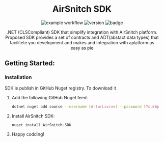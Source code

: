 <div align="center">

  # AirSnitch SDK 

![example workflow](https://github.com/AirQualityControl/sdk/actions/workflows/test_and_build.yml/badge.svg) ![version](https://img.shields.io/badge/version-0.7.0-yellow)
![badge](https://img.shields.io/badge/CLSCompliant-true-blue)

.NET (CLSCompliant) SDK that simplify integration with AirSnitch platform.
Proposed SDK provides a set of contracts and ADT(abstact data types) that facilitete you development and makes and integration with aplatform as easy as pie
</div>



## Getting Started:

### Installation

SDK is publish in GitHub Nuget registry.
To download it 

1. Add the following GitHub Nuget feed:
   ```sh
   dotnet nuget add source --username [ArturLavrov] --password [YourApiKey] --name github https://nuget.pkg.github.com/AirQualityControl/index.json
   ```
2. Install AirSnitch SDK:
   ```sh
   nuget install AirSnitch.SDK
   ```
4. Happy codding!
